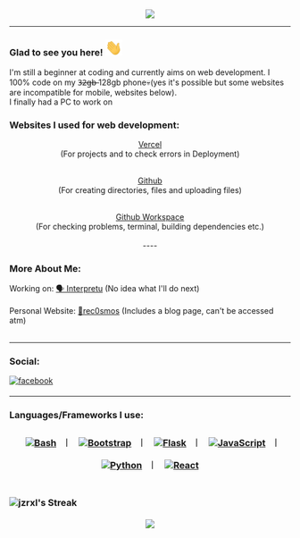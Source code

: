 <div align="center">
<img src="https://media2.giphy.com/media/VHFT6zk63ZPQ9bzX4U/giphy.gif?cid=6c09b952csakvu98o6iphu45g82j1wsvu46jj19pgx4vi61h&ep=v1_internal_gif_by_id&rid=giphy.gif&ct=g" align="center" height="" width="" />
</div>    
  

----

### Glad to see you here! <img src="https://github.com/ABSphreak/ABSphreak/blob/master/gifs/Hi.gif" width="30px"> 
I'm still a beginner at coding and currently aims on web development. I 100% code on my 3̶2̶g̶b̶ 128gb phone💀(yes it's possible but some websites are incompatible for mobile, websites below).
<br>
I finally had a PC to work on
<br>

### Websites I used for web development:
<p align="center"><a href="https://vercel.com">Vercel</a><br>
(For projects and to check errors in Deployment)<br>
<br>
<p align="center"><a href="https://github.com">Github</a><br>
(For creating directories, files and uploading files)<br>
<br>
<p align="center"><a href="https://github.dev/github/dev">Github Workspace</a><br>
(For checking problems, terminal, building dependencies etc.)<br>
<br>
----
<h3>More About Me:</h3>
Working on: <a href="https://interpretu.vercel.app">🗣️ Interpretu<a/> (No idea what I'll do next)<br>
<br>
Personal Website: <a href="https://rec0smos.vercel.app">🌌rec0smos</a> (Includes a blog page, can't be accessed atm)<br>
<br>


----
<p align="center"><h3>Social: </h3><a href="https://www.facebook.com/jezzabuu4" target="_blank">
<img src=https://img.shields.io/badge/facebook-%232E87FB.svg?&style=for-the-badge&logo=facebook&logoColor=white alt=facebook style="margin-bottom: 5px;" />
</a>

---- 


<p align="center"><h3>Languages/Frameworks I use:
<br>
<br>
<div align="center">  
<a href="https://www.gnu.org/software/bash/" target="_blank"><img style="margin: 10px" src="https://profilinator.rishav.dev/skills-assets/gnu_bash-icon.svg" alt="Bash" height="25" /></a>︱ 
<a href="https://getbootstrap.com/docs/3.4/javascript/" target="_blank"><img style="margin: 10px" src="https://profilinator.rishav.dev/skills-assets/bootstrap-plain.svg" alt="Bootstrap" height="25" /></a>︱  
<a href="https://flask.palletsprojects.com/" target="_blank"><img style="margin: 10px" src="https://profilinator.rishav.dev/skills-assets/flask.png" alt="Flask" height="25" /></a>︱  
<a href="https://www.javascript.com/" target="_blank"><img style="margin: 10px" src="https://profilinator.rishav.dev/skills-assets/javascript-original.svg" alt="JavaScript" height="25" /></a>︱
<a href="https://www.python.org/" target="_blank"><img style="margin: 10px" src="https://profilinator.rishav.dev/skills-assets/python-original.svg" alt="Python" height="25" /></a>︱ 
<a href="https://reactjs.org/" target="_blank"><img style="margin: 10px" src="https://profilinator.rishav.dev/skills-assets/react-original-wordmark.svg" alt="React" height="25" /></a>  
</div>

<br/>


![jzrxl's Streak](https://github-readme-streak-stats.herokuapp.com/?user=jzrxl&theme=highcontrast&hide_border=false)

<div align="center">
  <img src="https://komarev.com/ghpvc/?username=jzrxl&&style=flat-square" align="center" />
</div>
